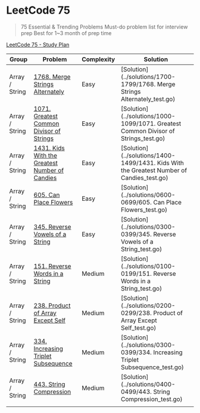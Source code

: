 # LeetCode 75

> 75 Essential & Trending Problems
> Must-do problem list for interview prep
> Best for 1~3 month of prep time

[LeetCode 75 - Study Plan](https://leetcode.com/studyplan/leetcode-75/)

| Group          | Problem                                                                                                                                                                       | Complexity | Solution                                                                                  |
| -------------- | ----------------------------------------------------------------------------------------------------------------------------------------------------------------------------- | ---------- | ----------------------------------------------------------------------------------------- |
| Array / String | [1768. Merge Strings Alternately](https://leetcode.com/problems/merge-strings-alternately/description/?envType=study-plan-v2&envId=leetcode-75)                               | Easy       | [Solution](../solutions/1700-1799/1768. Merge Strings Alternately_test.go)                |
| Array / String | [1071. Greatest Common Divisor of Strings](https://leetcode.com/problems/greatest-common-divisor-of-strings/description/?envType=study-plan-v2&envId=leetcode-75)             | Easy       | [Solution](../solutions/1000-1099/1071. Greatest Common Divisor of Strings_test.go)       |
| Array / String | [1431. Kids With the Greatest Number of Candies](https://leetcode.com/problems/kids-with-the-greatest-number-of-candies/description/?envType=study-plan-v2&envId=leetcode-75) | Easy       | [Solution](../solutions/1400-1499/1431. Kids With the Greatest Number of Candies_test.go) |
| Array / String | [605. Can Place Flowers](https://leetcode.com/problems/can-place-flowers/description/?envType=study-plan-v2&envId=leetcode-75)                                                | Easy       | [Solution](../solutions/0600-0699/605. Can Place Flowers_test.go)                         |
| Array / String | [345. Reverse Vowels of a String](https://leetcode.com/problems/reverse-vowels-of-a-string/description/?envType=study-plan-v2&envId=leetcode-75)                              | Easy       | [Solution](../solutions/0300-0399/345. Reverse Vowels of a String_test.go)                |
| Array / String | [151. Reverse Words in a String](https://leetcode.com/problems/reverse-words-in-a-string/description/?envType=study-plan-v2&envId=leetcode-75)                                | Medium     | [Solution](../solutions/0100-0199/151. Reverse Words in a String_test.go)                 |
| Array / String | [238. Product of Array Except Self](https://leetcode.com/problems/product-of-array-except-self/description/?envType=study-plan-v2&envId=leetcode-75)                          | Medium     | [Solution](../solutions/0200-0299/238. Product of Array Except Self_test.go)              |
| Array / String | [334. Increasing Triplet Subsequence](https://leetcode.com/problems/increasing-triplet-subsequence/description/?envType=study-plan-v2&envId=leetcode-75)                      | Medium     | [Solution](../solutions/0300-0399/334. Increasing Triplet Subsequence_test.go)            |
| Array / String | [443. String Compression](https://leetcode.com/problems/string-compression/description/?envType=study-plan-v2&envId=leetcode-75)                                              | Medium     | [Solution](../solutions/0400-0499/443. String Compression_test.go)                        |
|                |                                                                                                                                                                               |            |                                                                                           |
